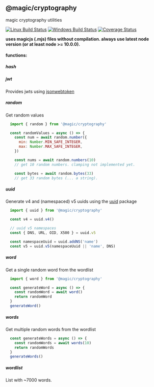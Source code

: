 ## @magic/cryptography

magic cryptography utilities

[![Linux Build Status][travis-image]][travis-url]
[![Windows Build Status][appveyor-image]][appveyor-url]
[![Coverage Status][coveralls-image]][coveralls-url]

**uses magicjs (.mjs) files without compilation. always use latest node version (or at least node >= 10.0.0).**

#### functions:

##### hash


##### jwt
Provides jwts using [jsonwebtoken](https://npmjs.com/package/jsonwebtoken)

##### random
Get random values
```javascript
  import { random } from '@magic/cryptography'

  const randomValues = async () => {
    const num = await random.number({
      min: Number.MIN_SAFE_INTEGER,
      max: Number.MAX_SAFE_INTEGER,
    })

    const nums = await random.numbers(10)
    // get 10 random numbers. clamping not implemented yet.

    const bytes = await random.bytes(33)
    // get 33 random bytes (... a string).
```

##### uuid
Generate v4 and (namespaced) v5 uuids using the [uuid](https://npmjs.com/package/uuid) package
```javascript
  import { uuid } from '@magic/cryptography'

  const v4 = uuid.v4()

  // uuid v5 namespaces
  const { DNS, URL, OID, X500 } = uuid.v5

  const namespaceUuid = uuid.addNS('name')
  const v5 = uuid.v5(namespaceUuid || 'name', DNS)
```

##### word
Get a single random word from the wordlist
```javascript
  import { word } from '@magic/cryptography'

  const generateWord = async () => {
    const randomWord = await word()
    return randomWord
  }
  generateWord()
```


##### words
Get multiple random words from the wordlist
```javascript
  const generateWords = async () => {
    const randomWords = await words(10)
    return randomWords
  }
  generateWords()
```

##### wordlist
List with ~7000 words.


[travis-image]: https://img.shields.io/travis/magic/cryptography/master.svg?label=Linux%20build
[travis-url]: https://travis-ci.org/magic/cryptography
[appveyor-image]: https://img.shields.io/appveyor/ci/jaeh/cryptography/master.svg?label=Windows%20build
[appveyor-url]: https://ci.appveyor.com/project/jaeh/cryptography/branch/master
[coveralls-image]: https://coveralls.io/repos/github/magic/cryptography/badge.svg?branch=master
[coveralls-url]: https://coveralls.io/r/magic/cryptography?branch=master
